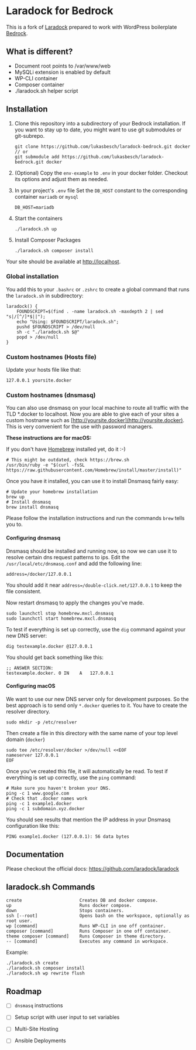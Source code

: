 # Laradock for Bedrock

This is a fork of [Laradock](https://github.com/laradock/laradock) prepared to work with WordPress boilerplate [Bedrock](https://github.com/roots/bedrock).

## What is different?
 - Document root points to /var/www/web
 - MySQLi extension is enabled by default
 - WP-CLI container
 - Composer container
 - ./laradock.sh helper script
 
## Installation

1. Clone this repository into a subdirectory of your Bedrock installation. If you want to stay up to date, you might want to use git submodules or git-subrepo.

       git clone https://github.com/lukasbesch/laradock-bedrock.git docker
       // or
       git submodule add https://github.com/lukasbesch/laradock-bedrock.git docker

2. (Optional) Copy the `env-example` to `.env` in your docker folder. Checkout its options and adjust them as needed.
3. In your project's `.env` file Set the `DB_HOST` constant to the corresponding container `mariadb` or `mysql`

       DB_HOST=mariadb
4. Start the containers

       ./laradock.sh up
5. Install Composer Packages

       ./laradock.sh composer install
       
Your site should be available at [http://localhost](http://localhost).

### Global installation

You add this to your `.bashrc` or `.zshrc` to create a global command that runs the `laradock.sh` in subdirectory:

    laradock() {
        FOUNDSCRIPT=$(find . -name laradock.sh -maxdepth 2 | sed "s|/[^/]*$||");
        echo "Using: $FOUNDSCRIPT/laradock.sh";
        pushd $FOUNDSCRIPT > /dev/null
        sh -c "./laradock.sh $@"
        popd > /dev/null
    }

### Custom hostnames (Hosts file)

Update your hosts file like that:

    127.0.0.1 yoursite.docker

### Custom hostnames (dnsmasq)

You can also use dnsmasq on your local machine to route all traffic with the TLD *.docker to localhost. Now you are able to give each of your sites a custom hostname such as [http://yoursite.docker](http://yoursite.docker). This is very convenient for the use with password managers. 

**These instructions are for macOS:**

If you don't have [Homebrew](https://brew.sh/) installed yet, do it :-)

    # This might be outdated, check https://brew.sh
    /usr/bin/ruby -e "$(curl -fsSL https://raw.githubusercontent.com/Homebrew/install/master/install)"

Once you have it installed, you can use it to install Dnsmasq fairly easy:

    # Update your homebrew installation
    brew up
    # Install dnsmasq
    brew install dnsmasq

Please follow the installation instructions and run the commands `brew` tells you to.

#### Configuring dnsmasq

Dnsmasq should be installed and running now, so now we can use it to resolve certain dns request patterns to ips.
Edit the `/usr/local/etc/dnsmasq.conf` and add the following line:

    address=/docker/127.0.0.1

You should add it near `address=/double-click.net/127.0.0.1` to keep the file consistent.

Now restart dnsmasq to apply the changes you've made.

    sudo launchctl stop homebrew.mxcl.dnsmasq
    sudo launchctl start homebrew.mxcl.dnsmasq

To test if everything is set up correctly, use the `dig` command against your new DNS server:

    dig testexample.docker @127.0.0.1

You should get back something like this:

    ;; ANSWER SECTION:
    testexample.docker. 0 IN	A	127.0.0.1

#### Configuring macOS

We want to use our new DNS server only for development purposes. So the best approach is to send only `*.docker` queries to it.
You have to create the resolver directory.

    sudo mkdir -p /etc/resolver

Then create a file in this directory with the same name of your top level domain (`docker`)

    sudo tee /etc/resolver/docker >/dev/null <<EOF
    nameserver 127.0.0.1
    EOF

Once you’ve created this file, it will automatically be read.
To test if everything is set up correctly, use the `ping` command:

    # Make sure you haven't broken your DNS.
    ping -c 1 www.google.com
    # Check that .docker names work
    ping -c 1 example1.docker
    ping -c 1 subdomain.xyz.docker

You should see results that mention the IP address in your Dnsmasq configuration like this:

    PING example1.docker (127.0.0.1): 56 data bytes

## Documentation   
Please checkout the official docs: https://github.com/laradock/laradock

## laradock.sh Commands ##

    create                      Creates DB and docker compose.
    up                          Runs docker compose.
    down                        Stops containers.
    ssh [--root]                Opens bash on the workspace, optionally as root user.
    wp [command]                Runs WP-CLI in one off container.
    composer [command]          Runs Composer in one off container.
    theme composer [command]    Runs Composer in theme directory.
    -- [command]                Executes any command in workspace.
    
Example:
    
    ./laradock.sh create
    ./laradock.sh composer install
    ./laradock.sh wp rewrite flush


## Roadmap

- [ ] `dnsmasq` instructions

- [ ] Setup script with user input to set variables

- [ ] Multi-Site Hosting

- [ ] Ansible Deployments
